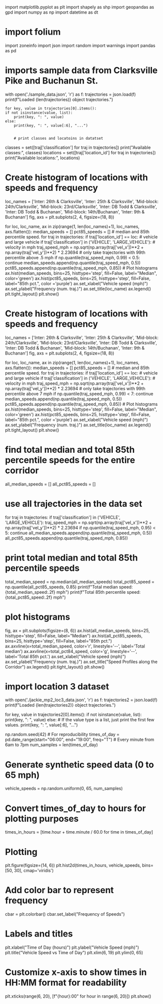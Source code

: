 import matplotlib.pyplot as plt
import shapely as shp
import geopandas as gpd
import numpy as np
import datetime as dt
# import folium
import zoneinfo
import json
import random
import warnings
import pandas as pd


# imports sample data from Clarksville Pike and Buchanun St.
with open('./sample_data.json', 'r') as f:
    trajectories = json.load(f)
    print(f"Loaded {len(trajectories)} object trajectories.")


    for key, value in trajectories[0].items():
    if not isinstance(value, list):
        print(key, ": ", value)
    else:
        print(key, ": ", value[:6], "...")


        # print classes and locatoins in datatset
classes = set([traj['classification'] for traj in trajectories])
print("Available classes:", classes)
locations = set([traj['location_id'] for traj in trajectories])
print("Available locations:", locations)


# Create histogram of locations with speeds and frequency
loc_names = ['Inter: 26th & Clarksville', 'Inter: 25th & Clarksville', 'Mid-block: 24th/Clarksville',
             'Mid-block: 23rd/Clarksville', 'Inter: DB Todd & Clarksville', 'Inter: DB Todd & Buchanan',
             'Mid-block: 14th/Buchanan', 'Inter: 9th & Buchanan']
fig, axs = plt.subplots(2, 4, figsize=(18, 8))

for loc, loc_name, ax in zip(range(1, len(loc_names)+1), loc_names, axs.flatten()):
    median_speeds = []
    pct85_speeds = []
    # median and 85th percentile speed.
    for traj in trajectories:
        if traj['location_id'] == loc:
            # vehicle and large vehicle
            if traj['classification'] in ('VEHICLE', 'LARGE_VEHICLE'):
                # velocity in mph
                traj_speed_mph = np.sqrt(np.array(traj['vel_x'])**2 + np.array(traj['vel_y'])**2) * 2.23694
                # only take trajectories with 99th percentile above .5 mph
                if np.quantile(traj_speed_mph, 0.99) < 0.5:
                    continue
                median_speeds.append(np.quantile(traj_speed_mph, 0.5))
                pct85_speeds.append(np.quantile(traj_speed_mph, 0.85))
    # Plot histograms
    ax.hist(median_speeds, bins=25, histtype='step', fill=False, label="Median", color='green')
    ax.hist(pct85_speeds, bins=25, histtype='step', fill=False, label="85th pct.", color ='purple')
    ax.set_xlabel("Vehicle speed (mph)")
    ax.set_ylabel("Frequency (num. traj.)")
    ax.set_title(loc_name)
    ax.legend()
plt.tight_layout()
plt.show()


# Create histogram of locations with speeds and frequency
loc_names = ['Inter: 26th & Clarksville', 'Inter: 25th & Clarksville', 'Mid-block: 24th/Clarksville',
             'Mid-block: 23rd/Clarksville', 'Inter: DB Todd & Clarksville', 'Inter: DB Todd & Buchanan',
             'Mid-block: 14th/Buchanan', 'Inter: 9th & Buchanan']
fig, axs = plt.subplots(2, 4, figsize=(18, 8))

for loc, loc_name, ax in zip(range(1, len(loc_names)+1), loc_names, axs.flatten()):
    median_speeds = []
    pct85_speeds = []
    # median and 85th percentile speed.
    for traj in trajectories:
        if traj['location_id'] == loc:
            # vehicle and large vehicle
            if traj['classification'] in ('VEHICLE', 'LARGE_VEHICLE'):
                # velocity in mph
                traj_speed_mph = np.sqrt(np.array(traj['vel_x'])**2 + np.array(traj['vel_y'])**2) * 2.23694
                # only take trajectories with 99th percentile above 7 mph
                if np.quantile(traj_speed_mph, 0.99) < 7:
                    continue
                median_speeds.append(np.quantile(traj_speed_mph, 0.5))
                pct85_speeds.append(np.quantile(traj_speed_mph, 0.85))
    # Plot histograms
    ax.hist(median_speeds, bins=25, histtype='step', fill=False, label="Median", color='green')
    ax.hist(pct85_speeds, bins=25, histtype='step', fill=False, label="85th pct.", color ='purple')
    ax.set_xlabel("Vehicle speed (mph)")
    ax.set_ylabel("Frequency (num. traj.)")
    ax.set_title(loc_name)
    ax.legend()
plt.tight_layout()
plt.show()





# find total median and total 85th percentile speeds for the entire corridor
all_median_speeds = []
all_pct85_speeds = []
# use all trajectories in the data set
for traj in trajectories:
    if traj['classification'] in ('VEHICLE', 'LARGE_VEHICLE'):
        traj_speed_mph = np.sqrt(np.array(traj['vel_x'])**2 + np.array(traj['vel_y'])**2) * 2.23694
        if np.quantile(traj_speed_mph, 0.95) < 5:
            continue
        all_median_speeds.append(np.quantile(traj_speed_mph, 0.5))
        all_pct85_speeds.append(np.quantile(traj_speed_mph, 0.85))

# print total median and total 85th percentile speeds
total_median_speed = np.median(all_median_speeds)
total_pct85_speed = np.quantile(all_pct85_speeds, 0.85)
print(f"Total median speed: {total_median_speed:.2f} mph")
print(f"Total 85th percentile speed: {total_pct85_speed:.2f} mph")

# plot histograms
fig, ax = plt.subplots(figsize=(8, 6))
ax.hist(all_median_speeds, bins=25, histtype='step', fill=False, label="Median")
ax.hist(all_pct85_speeds, bins=25, histtype='step', fill=False, label="85th pct.")
ax.axvline(x=total_median_speed, color='r', linestyle='--', label='Total median')
ax.axvline(x=total_pct84_speed, color='g', linestyle='--', label='Total 85th pct.')
ax.set_xlabel("Vehicle speed (mph)")
ax.set_ylabel("Frequency (num. traj.)")
ax.set_title("Speed Profiles along the Corridor")
ax.legend()
plt.tight_layout()
plt.show()



# import location 3 dataset
with open('./jackie_mp2_loc3_data.json', 'r') as f:
    trajectories2 = json.load(f)
    print(f"Loaded {len(trajectories2)} object trajectories.")

for key, value in trajectories2[0].items():
    if not isinstance(value, list):
        print(key, ": ", value)
    else:
        # If the value type is a list, just print the first few values.
        print(key, ": ", value[:6], "...")


np.random.seed(42)  # For reproducibility
times_of_day = pd.date_range(start="06:00", end="19:00", freq="T")  # Every minute from 6am to 7pm
num_samples = len(times_of_day)

# Generate synthetic speed data (0 to 65 mph)
vehicle_speeds = np.random.uniform(0, 65, num_samples)

# Convert times_of_day to hours for plotting purposes
times_in_hours = [time.hour + time.minute / 60.0 for time in times_of_day]

# Plotting
plt.figure(figsize=(14, 6))
plt.hist2d(times_in_hours, vehicle_speeds, bins=[50, 30], cmap='viridis')

# Add color bar to represent frequency
cbar = plt.colorbar()
cbar.set_label("Frequency of Speeds")

# Labels and titles
plt.xlabel("Time of Day (hours)")
plt.ylabel("Vehicle Speed (mph)")
plt.title("Vehicle Speed vs Time of Day")
plt.xlim(6, 19)
plt.ylim(0, 65)

# Customize x-axis to show times in HH:MM format for readability
plt.xticks(range(6, 20), [f"{hour}:00" for hour in range(6, 20)])
plt.show()


